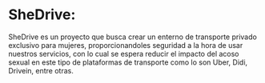 # SheDrive:
SheDrive es un proyecto que busca crear un enterno de transporte privado exclusivo para mujeres, proporcionandoles seguridad a la hora de usar nuestros servicios, con lo cual se espera reducir el impacto del acoso sexual en este tipo de plataformas de transporte como lo son Uber, Didi, Drivein, entre otras. 
 
